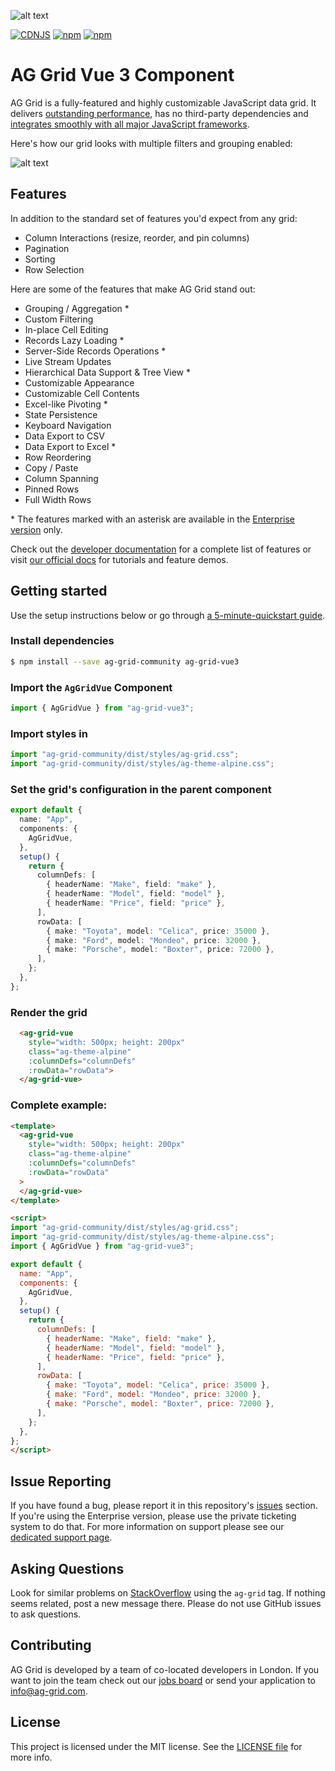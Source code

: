 ![alt text](./github-banner.png "AG Grid")

[![CDNJS](https://img.shields.io/cdnjs/v/ag-grid.svg)](https://cdnjs.com/libraries/ag-grid)
[![npm](https://img.shields.io/npm/dm/ag-grid-community.svg)](https://www.npmjs.com/package/ag-grid-community)
[![npm](https://img.shields.io/npm/dt/ag-grid-community.svg)](https://www.npmjs.com/package/ag-grid-community)

# AG Grid Vue 3 Component

AG Grid is a fully-featured and highly customizable JavaScript data grid.
It delivers [outstanding performance](https://www.ag-grid.com/example.php?utm_source=ag-grid-vue3-readme&utm_medium=repository&utm_campaign=github), has no third-party dependencies and [integrates smoothly with all major JavaScript frameworks](https://www.ag-grid.com/vue-data-grid/vue3/?utm_source=ag-grid-vue3-readme&utm_medium=repository&utm_campaign=github).

Here's how our grid looks with multiple filters and grouping enabled:

![alt text](./github-grid-demo.jpg "AG Grid demo")

## Features

In addition to the standard set of features you'd expect from any grid:

* Column Interactions (resize, reorder, and pin columns)
* Pagination
* Sorting
* Row Selection

Here are some of the features that make AG Grid stand out:

* Grouping / Aggregation *
* Custom Filtering
* In-place Cell Editing
* Records Lazy Loading *
* Server-Side Records Operations *
* Live Stream Updates
* Hierarchical Data Support & Tree View *
* Customizable Appearance
* Customizable Cell Contents
* Excel-like Pivoting *
* State Persistence
* Keyboard Navigation
* Data Export to CSV
* Data Export to Excel *
* Row Reordering
* Copy / Paste
* Column Spanning
* Pinned Rows
* Full Width Rows

\* The features marked with an asterisk are available in the [Enterprise version](https://www.ag-grid.com/license-pricing.php?utm_source=ag-grid-vue3-readme&utm_medium=repository&utm_campaign=github) only.

Check out the [developer documentation](https://www.ag-grid.com/documentation/?utm_source=ag-grid-vue3-readme&utm_medium=repository&utm_campaign=github) for a complete list of features or visit [our official docs](https://www.ag-grid.com/features-overview/?utm_source=ag-grid-vue3-readme&utm_medium=repository&utm_campaign=github) for tutorials and feature demos.

## Getting started

Use the setup instructions below or go through [a 5-minute-quickstart guide](https://www.ag-grid.com/vue-data-grid/vue3/?utm_source=ag-grid-vue3-readme&utm_medium=repository&utm_campaign=github).

### Install dependencies

```sh
$ npm install --save ag-grid-community ag-grid-vue3
```

### Import the `AgGridVue` Component

```ts
import { AgGridVue } from "ag-grid-vue3";
```

### Import styles in 

```ts
import "ag-grid-community/dist/styles/ag-grid.css";
import "ag-grid-community/dist/styles/ag-theme-alpine.css";
```

### Set the grid's configuration in the parent component

```ts
export default {
  name: "App",
  components: {
    AgGridVue,
  },
  setup() {
    return {
      columnDefs: [
        { headerName: "Make", field: "make" },
        { headerName: "Model", field: "model" },
        { headerName: "Price", field: "price" },
      ],
      rowData: [
        { make: "Toyota", model: "Celica", price: 35000 },
        { make: "Ford", model: "Mondeo", price: 32000 },
        { make: "Porsche", model: "Boxter", price: 72000 },
      ],
    };
  },
};
```

### Render the grid  

```html
  <ag-grid-vue
    style="width: 500px; height: 200px"
    class="ag-theme-alpine"
    :columnDefs="columnDefs"
    :rowData="rowData">
  </ag-grid-vue>
```

### Complete example:

```html
<template>
  <ag-grid-vue
    style="width: 500px; height: 200px"
    class="ag-theme-alpine"
    :columnDefs="columnDefs"
    :rowData="rowData"
  >
  </ag-grid-vue>
</template>

<script>
import "ag-grid-community/dist/styles/ag-grid.css";
import "ag-grid-community/dist/styles/ag-theme-alpine.css";
import { AgGridVue } from "ag-grid-vue3";

export default {
  name: "App",
  components: {
    AgGridVue,
  },
  setup() {
    return {
      columnDefs: [
        { headerName: "Make", field: "make" },
        { headerName: "Model", field: "model" },
        { headerName: "Price", field: "price" },
      ],
      rowData: [
        { make: "Toyota", model: "Celica", price: 35000 },
        { make: "Ford", model: "Mondeo", price: 32000 },
        { make: "Porsche", model: "Boxter", price: 72000 },
      ],
    };
  },
};
</script>
```
## Issue Reporting

If you have found a bug, please report it in this repository's [issues](https://github.com/ag-grid/ag-grid/issues) section. If you're using the Enterprise version, please use the private ticketing system to do that. For more information on support please see our [dedicated support page](https://www.ag-grid.com/support.php?utm_source=ag-grid-vue3-readme&utm_medium=repository&utm_campaign=github).

## Asking Questions

Look for similar problems on [StackOverflow](https://stackoverflow.com/questions/tagged/ag-grid) using the `ag-grid` tag. If nothing seems related, post a new message there. Please do not use GitHub issues to ask questions.

## Contributing

AG Grid is developed by a team of co-located developers in London. If you want to join the team check out our [jobs board](https://www.ag-grid.com/ag-grid-jobs-board/?utm_source=ag-grid-vue3-readme&utm_medium=repository&utm_campaign=github) or send your application to info@ag-grid.com.

## License

This project is licensed under the MIT license. See the [LICENSE file](./LICENSE.txt) for more info.

